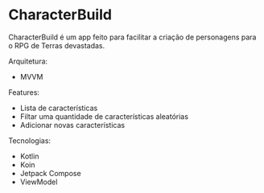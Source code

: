 # CharacterBuild

CharacterBuild é um app feito para facilitar a criação de personagens para o RPG de Terras devastadas.

Arquitetura:
- MVVM

Features:
- Lista de características
- Filtar uma quantidade de características aleatórias
- Adicionar novas características


Tecnologias:
- Kotlin
- Koin
- Jetpack Compose
- ViewModel


